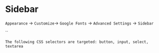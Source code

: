 # Sidebar

`Appearance` → `Customize`→ `Google Fonts` → `Advanced Settings` → `Sidebar`

\`\`

```text
The following CSS selectors are targeted: button, input, select, textarea
```


